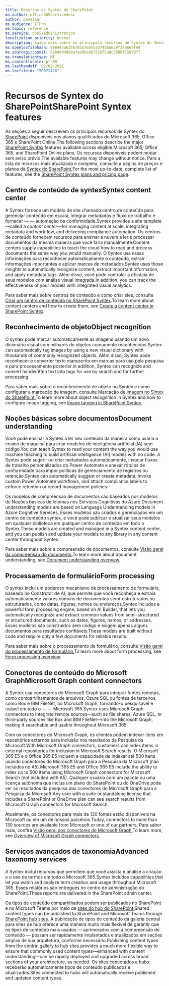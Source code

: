 ```yaml
---
title: Recursos de Syntex do SharePoint
ms.author: office365servicedesc
author: pamelaar
ms.audience: ITPro
ms.topic: reference
ms.service: o365-administration
localization_priority: Normal
description: Saiba mais sobre os principais recursos de Syntex do SharePoint disponíveis nos planos qualificados do Microsoft 365, Office 365 e SharePoint Online.
ms.openlocfilehash: 998443a635b7816705553374d8a029f37a669fe0
ms.sourcegitcommit: 68b900488bafad6be4b7216f5a8c5899f159707f
ms.translationtype: MT
ms.contentlocale: pt-BR
ms.lasthandoff: 02/02/2021
ms.locfileid: "50072426"
---
```

# <a name="sharepoint-syntex-features"></a><span data-ttu-id="47684-103">Recursos de Syntex do SharePoint</span><span class="sxs-lookup"><span data-stu-id="47684-103">SharePoint Syntex features</span></span> 

<span data-ttu-id="47684-104">As seções a seguir descrevem os principais recursos de Syntex do [SharePoint](sharepoint-syntex-service-description.md) disponíveis nos planos qualificados do Microsoft 365, Office 365 e SharePoint Online.</span><span class="sxs-lookup"><span data-stu-id="47684-104">The following sections describe the major [SharePoint Syntex](sharepoint-syntex-service-description.md) features available across eligible Microsoft 365, Office 365, and SharePoint Online plans.</span></span> <span data-ttu-id="47684-105">Os recursos disponíveis podem mudar sem aviso prévio.</span><span class="sxs-lookup"><span data-stu-id="47684-105">The available features may change without notice.</span></span> <span data-ttu-id="47684-106">Para a lista de recursos mais atualizada e completa, consulte a página de preços e planos da [Syntex do SharePoint.](https://www.microsoft.com/microsoft-365/enterprise/sharepoint-syntex)</span><span class="sxs-lookup"><span data-stu-id="47684-106">For the most up-to-date, complete list of features, see the [SharePoint Syntex plans and pricing page](https://www.microsoft.com/microsoft-365/enterprise/sharepoint-syntex).</span></span>

## <a name="syntex-content-center"></a><span data-ttu-id="47684-107">Centro de conteúdo de syntex</span><span class="sxs-lookup"><span data-stu-id="47684-107">Syntex content center</span></span>

<span data-ttu-id="47684-108">A Syntex fornece um modelo de site chamado centro de conteúdo para gerenciar conteúdo em escala, integrar metadados e fluxo de trabalho e fornecer &mdash;  &mdash; automação de conformidade.</span><span class="sxs-lookup"><span data-stu-id="47684-108">Syntex provides a site template&mdash;called a *content center*&mdash;for managing content at scale, integrating metadata and workflow, and delivering compliance automation.</span></span> <span data-ttu-id="47684-109">Os centros de conteúdo fornecem recursos para ensinar a nuvem a ler e processar documentos da mesma maneira que você faria manualmente.</span><span class="sxs-lookup"><span data-stu-id="47684-109">Content centers supply capabilities to teach the cloud how to read and process documents the same way you would manually.</span></span> <span data-ttu-id="47684-110">O Syntex usa essas informações para reconhecer automaticamente o conteúdo, extrair informações importantes e aplicar marcas de metadados.</span><span class="sxs-lookup"><span data-stu-id="47684-110">Syntex uses those insights to automatically recognize content, extract important information, and apply metadata tags.</span></span> <span data-ttu-id="47684-111">Além disso, você pode controlar a eficácia de seus modelos com análise visual integrada.</span><span class="sxs-lookup"><span data-stu-id="47684-111">In addition, you can track the effectiveness of your models with integrated visual analytics.</span></span>

<span data-ttu-id="47684-112">Para saber mais sobre centros de conteúdo e como criar eles, consulte [Criar um centro de conteúdo no SharePoint Syntex](/microsoft-365/contentunderstanding/create-a-content-center).</span><span class="sxs-lookup"><span data-stu-id="47684-112">To learn more about content centers and how to create them, see [Create a content center in SharePoint Syntex](/microsoft-365/contentunderstanding/create-a-content-center).</span></span>

## <a name="object-recognition"></a><span data-ttu-id="47684-113">Reconhecimento de objeto</span><span class="sxs-lookup"><span data-stu-id="47684-113">Object recognition</span></span>

<span data-ttu-id="47684-114">O syntex pode marcar automaticamente as imagens usando um novo dicionário visual com milhares de objetos comumente reconhecidos.</span><span class="sxs-lookup"><span data-stu-id="47684-114">Syntex can automatically tag images by using a new visual dictionary with thousands of commonly recognized objects.</span></span> <span data-ttu-id="47684-115">Além disso, Syntex pode reconhecer e converter texto manuscrito em marcas para uso pela pesquisa e para processamento posterior.</span><span class="sxs-lookup"><span data-stu-id="47684-115">In addition, Syntex can recognize and convert handwritten text into tags for use by search and for further processing.</span></span>

<span data-ttu-id="47684-116">Para saber mais sobre o reconhecimento de objeto no Syntex e como configurar a marcação de imagem, consulte Marcação de [imagem no Síntex do SharePoint.](/microsoft-365/contentunderstanding/image-tagging)</span><span class="sxs-lookup"><span data-stu-id="47684-116">To learn more about object recognition in Syntex and how to configure image tagging, see [Image tagging in SharePoint Syntex](/microsoft-365/contentunderstanding/image-tagging).</span></span>

## <a name="document-understanding"></a><span data-ttu-id="47684-117">Noções básicas sobre documentos</span><span class="sxs-lookup"><span data-stu-id="47684-117">Document understanding</span></span>

<span data-ttu-id="47684-118">Você pode ensinar a Syntex a ler seu conteúdo da maneira como usaria o ensino de máquina para criar modelos de inteligência artificial (IA) sem código.</span><span class="sxs-lookup"><span data-stu-id="47684-118">You can teach Syntex to read your content the way you would use machine teaching to build artificial intelligence (AI) models with no code.</span></span> <span data-ttu-id="47684-119">A Syntex pode sugerir ou criar metadados automaticamente, invocar fluxos de trabalho personalizados do Power Automate e anexar rótulos de conformidade para impor políticas de gerenciamento de registros ou retenção.</span><span class="sxs-lookup"><span data-stu-id="47684-119">Syntex can automatically suggest or create metadata, invoke custom Power Automate workflows, and attach compliance labels to enforce retention or record management policies.</span></span>

<span data-ttu-id="47684-120">Os modelos de compreensão de documentos são baseados nos modelos de Noções básicas de Idiomas nos Serviços Cognitivas do Azure.</span><span class="sxs-lookup"><span data-stu-id="47684-120">Document understanding models are based on Language Understanding models in Azure Cognitive Services.</span></span> <span data-ttu-id="47684-121">Esses modelos são criados e gerenciados em um centro de conteúdo syntex, e você pode publicar e atualizar seus modelos em qualquer biblioteca em qualquer centro de conteúdo em todo o Syntex.</span><span class="sxs-lookup"><span data-stu-id="47684-121">These models are created and managed in a Syntex content center, and you can publish and update your models to any library in any content center throughout Syntex.</span></span>

<span data-ttu-id="47684-122">Para saber mais sobre a compreensão de documentos, consulte [Visão geral da compreensão do documento.](/microsoft-365/contentunderstanding/document-understanding-overview)</span><span class="sxs-lookup"><span data-stu-id="47684-122">To learn more about document understanding, see [Document understanding overview](/microsoft-365/contentunderstanding/document-understanding-overview).</span></span>

## <a name="form-processing"></a><span data-ttu-id="47684-123">Processamento de formulário</span><span class="sxs-lookup"><span data-stu-id="47684-123">Form processing</span></span>

<span data-ttu-id="47684-124">O syntex inclui um poderoso mecanismo de processamento de formulário, baseado no Construtor de AI, que permite que você reconheça e extraia automaticamente valores comuns de documentos semi-estruturados ou estruturados, como datas, figuras, nomes ou endereços.</span><span class="sxs-lookup"><span data-stu-id="47684-124">Syntex includes a powerful form processing engine, based on AI Builder, that lets you automatically recognize and extract common values from semi-structured or structured documents, such as dates, figures, names, or addresses.</span></span> <span data-ttu-id="47684-125">Esses modelos são construídos sem código e exigem apenas alguns documentos para resultados confiáveis.</span><span class="sxs-lookup"><span data-stu-id="47684-125">These models are built without code and require only a few documents for reliable results.</span></span>

<span data-ttu-id="47684-126">Para saber mais sobre o processamento de formulário, consulte [Visão geral do processamento de formulário.](/microsoft-365/contentunderstanding/form-processing-overview)</span><span class="sxs-lookup"><span data-stu-id="47684-126">To learn more about form processing, see [Form processing overview](/microsoft-365/contentunderstanding/form-processing-overview).</span></span>

## <a name="microsoft-graph-content-connectors"></a><span data-ttu-id="47684-127">Conectores de conteúdo do Microsoft Graph</span><span class="sxs-lookup"><span data-stu-id="47684-127">Microsoft Graph content connectors</span></span>

<span data-ttu-id="47684-128">A Syntex usa conectores do Microsoft Graph para integrar fontes remotas, como compartilhamentos de arquivos, Ozure SQL ou fontes de terceiros, como Box e IBM FileNet, ao Microsoft Graph, tornando-o pesquisável e usável em todo o &mdash; &mdash; Microsoft 365.</span><span class="sxs-lookup"><span data-stu-id="47684-128">Syntex uses Microsoft Graph connectors to integrate remote sources&mdash;such as file shares, Azure SQL, or third-party sources like Box and IBM FileNet&mdash;into the Microsoft Graph, making it searchable and usable throughout Microsoft 365.</span></span>

<span data-ttu-id="47684-129">Com os conectores do Microsoft Graph, os clientes podem indexar itens em repositórios externos para inclusão nos resultados da Pesquisa da Microsoft.</span><span class="sxs-lookup"><span data-stu-id="47684-129">With Microsoft Graph connectors, customers can index items in external repositories for inclusion in Microsoft Search results.</span></span> <span data-ttu-id="47684-130">O Microsoft 365 E5 e o Office 365 E5 incluem a capacidade de indexar até 500 itens usando conectores do Microsoft Graph para a Pesquisa da Microsoft (não incluídos no A5).</span><span class="sxs-lookup"><span data-stu-id="47684-130">Microsoft 365 E5 and Office 365 E5 include the ability to index up to 500 items using Microsoft Graph connectors for Microsoft Search (not included with A5).</span></span> <span data-ttu-id="47684-131">Qualquer usuário com um pacote ou uma licença autônoma que inclua um plano do SharePoint ou do OneDrive pode ver os resultados da pesquisa dos conectores do Microsoft Graph para a Pesquisa da Microsoft.</span><span class="sxs-lookup"><span data-stu-id="47684-131">Any user with a suite or standalone license that includes a SharePoint or OneDrive plan can see search results from Microsoft Graph connectors for Microsoft Search.</span></span>

<span data-ttu-id="47684-132">Atualmente, os conectores para mais de 130 fontes estão disponíveis na Microsoft ou em um de nossos parceiros.</span><span class="sxs-lookup"><span data-stu-id="47684-132">Today, connectors to more than 130 sources are available from Microsoft or one of our partners.</span></span> <span data-ttu-id="47684-133">Para saber mais, confira [Visão geral dos conectores do Microsoft Graph.](https://aka.ms/iwantconnectors)</span><span class="sxs-lookup"><span data-stu-id="47684-133">To learn more, see [Overview of Microsoft Graph connectors](https://aka.ms/iwantconnectors).</span></span>

## <a name="advanced-taxonomy-services"></a><span data-ttu-id="47684-134">Serviços avançados de taxonomia</span><span class="sxs-lookup"><span data-stu-id="47684-134">Advanced taxonomy services</span></span>

<span data-ttu-id="47684-135">A Syntex inclui recursos que permitem que você assista e analise a criação e o uso de termos em todo o Microsoft 365.</span><span class="sxs-lookup"><span data-stu-id="47684-135">Syntex includes capabilities that let you watch and analyze term creation and usage throughout Microsoft 365.</span></span> <span data-ttu-id="47684-136">Esses relatórios são entregues no centro de administração do SharePoint.</span><span class="sxs-lookup"><span data-stu-id="47684-136">These reports are delivered in the SharePoint admin center.</span></span>

<span data-ttu-id="47684-137">Os tipos de conteúdo compartilhados podem ser publicados no SharePoint e no Microsoft Teams por meio de [sites do hub do SharePoint.](/sharepoint/dev/features/hub-site/hub-site-overview)</span><span class="sxs-lookup"><span data-stu-id="47684-137">Shared content types can be published to SharePoint and Microsoft Teams through [SharePoint hub sites](/sharepoint/dev/features/hub-site/hub-site-overview).</span></span> <span data-ttu-id="47684-138">A publicação de tipos de conteúdo da galeria central para sites de hub oferece uma maneira muito mais flexível de garantir que os tipos de conteúdo mais usados — aprimorados com a compreensão de conteúdo — possam ser rapidamente implantados e atualizados em seções amplas de sua arquitetura, conforme necessário.</span><span class="sxs-lookup"><span data-stu-id="47684-138">Publishing content types from the central gallery to hub sites provides a much more flexible way to ensure that commonly used content types—enhanced with content understanding—can be rapidly deployed and upgraded across broad sections of your architecture, as needed.</span></span> <span data-ttu-id="47684-139">Os sites conectados a hubs receberão automaticamente tipos de conteúdo publicados e atualizados.</span><span class="sxs-lookup"><span data-stu-id="47684-139">Sites connected to hubs will automatically receive published and updated content types.</span></span>
